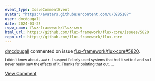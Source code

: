 ```yaml
---
event_type: IssueCommentEvent
avatar: "https://avatars.githubusercontent.com/u/328518?"
user: dmcdougall
date: 2024-03-22
repo_name: flux-framework/flux-core
html_url: https://github.com/flux-framework/flux-core/issues/5820
repo_url: https://github.com/flux-framework/flux-core
---
```


<a href='https://github.com/dmcdougall' target='_blank'>dmcdougall</a> commented on issue <a href='https://github.com/flux-framework/flux-core/issues/5820' target='_blank'>flux-framework/flux-core#5820</a>.

<small>I didn't know about `--wait`.  I suspect I'd only used systems that had it set to `0` and so I never really saw the effects of it.  Thanks for pointing that out....</small>

<a href='https://github.com/flux-framework/flux-core/issues/5820' target='_blank'>View Comment</a>